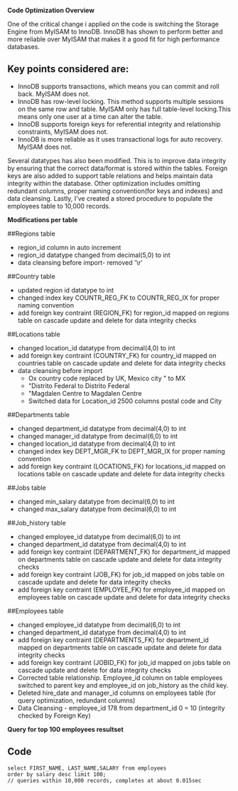 **Code Optimization Overview**

One of the critical change i applied on the code is switching the Storage Engine
from MyISAM to InnoDB. InnoDB has shown to perform better and more reliable over 
MyISAM that makes it a good fit for high performance databases. 

## Key points considered are:
+ InnoDB supports transactions, which means you can commit and roll back. MyISAM does not.
+ InnoDB has row-level locking. This method supports multiple sessions on the same row and table.
  MyISAM only has full table-level locking.This means only one user at a time can alter the table.
+ InnoDB supports foreign keys for referential integrity and relationship constraints, MyISAM does not.
+ InnoDB is more reliable as it uses transactional logs for auto recovery. MyISAM does not.

Several datatypes has also been modified. This is to improve data integrity by ensuring that the correct data/format 
is stored within the tables. Foreign keys are also added to support table relations and helps maintain data integrity
within the database. Other optimization includes omitting redundant columns, proper naming convention(for keys and indexes) 
and data cleansing. Lastly, I've created a stored procedure to populate the employees table to 10,000 records.

**Modifications per table**

##Regions table
+ region_id column in auto increment
+ region_id datatype changed from decimal(5,0) to int
+ data cleansing before import- removed '\r'

##Country table
+ updated region id datatype to int
+ changed index key COUNTR_REG_FK to COUNTR_REG_IX for proper naming convention
+ add foreign key contraint (REGION_FK) for region_id mapped on regions table 
  on cascade update and delete for data integrity checks

##Locations table
+ changed location_id datatype from decimal(4,0) to int
+ add foreign key contraint (COUNTRY_FK) for country_id mapped on countries table
  on cascade update and delete for data integrity checks
+ data cleansing before import 
     - Ox country code replaced by UK, Mexico city " to MX
     - "Distrito Federal to Distrito Federal
     - "Magdalen Centre to Magdalen Centre
     - Switched data for Location_id 2500 columns postal code and City

##Departments table
+ changed department_id datatype from decimal(4,0) to int
+ changed manager_id datatype from decimal(6,0) to int
+ changed location_id datatype from decimal(4,0) to int
+ changed index key DEPT_MGR_FK to DEPT_MGR_IX for proper naming convention
+ add foreign key contraint (LOCATIONS_FK) for locations_id mapped on locations table 
  on cascade update and delete for data integrity checks

##Jobs table
+ changed min_salary datatype from decimal(6,0) to int
+ changed max_salary datatype from decimal(6,0) to int

##Job_history table
+ changed employee_id datatype from decimal(6,0) to int
+ changed department_id datatype from decimal(4,0) to int
+ add foreign key contraint (DEPARTMENT_FK) for department_id mapped on departments table 
  on cascade update and delete for data integrity checks
+ add foreign key contraint (JOB_FK) for job_id mapped on jobs table 
  on cascade update and delete for data integrity checks
+ add foreign key contraint (EMPLOYEE_FK) for employee_id mapped on employees table 
  on cascade update and delete for data integrity checks

##Employees table
+ changed employee_id datatype from decimal(6,0) to int
+ changed department_id datatype from decimal(4,0) to int
+ add foreign key contraint (DEPARTMENTS_FK) for department_id mapped on departments table 
  on cascade update and delete for data integrity checks
+ add foreign key contraint (JOBID_FK) for job_id mapped on jobs table 
  on cascade update and delete for data integrity checks
+ Corrected table relationship. Employee_id column on table employees switched to parent key and 
  employee_id on job_history as the child key. 
+ Deleted hire_date and manager_id columns on employees table (for query optimization, redundant columns)
+ Data Cleansing
      - employee_id 178 from department_id 0 = 10 (integrity checked by Foreign Key)

**Query for top 100 employees resultset**
## Code
	select FIRST_NAME, LAST_NAME,SALARY from employees 
	order by salary desc limit 100;   
	// queries within 10,000 records, completes at about 0.015sec  

